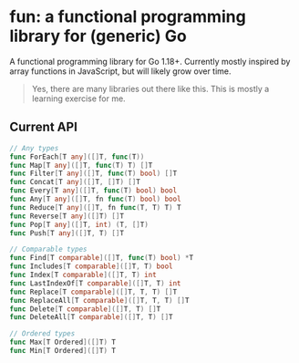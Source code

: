 # fun: a functional programming library for (generic) Go

A functional programming library for Go 1.18+. Currently mostly inspired by array functions in
JavaScript, but will likely grow over time.

> Yes, there are many libraries out there like this. This is mostly a learning exercise for me.

## Current API

```go
// Any types
func ForEach[T any]([]T, func(T))
func Map[T any]([]T, func(T) T) []T
func Filter[T any]([]T, func(T) bool) []T
func Concat[T any]([]T, []T) []T
func Every[T any]([]T, func(T) bool) bool
func Any[T any]([]T, fn func(T) bool) bool
func Reduce[T any]([]T, fn func(T, T) T) T
func Reverse[T any]([]T) []T
func Pop[T any]([]T, int) (T, []T)
func Push[T any]([]T, T) []T

// Comparable types
func Find[T comparable]([]T, func(T) bool) *T
func Includes[T comparable]([]T, T) bool
func Index[T comparable]([]T, T) int
func LastIndexOf[T comparable]([]T, T) int
func Replace[T comparable]([]T, T, T) []T
func ReplaceAll[T comparable]([]T, T, T) []T
func Delete[T comparable]([]T, T) []T
func DeleteAll[T comparable]([]T, T) []T

// Ordered types
func Max[T Ordered]([]T) T
func Min[T Ordered]([]T) T
```
